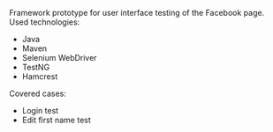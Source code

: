 Framework prototype for user interface testing of the Facebook page.<br />
Used technologies:
  - Java<br />
  - Maven<br />
  - Selenium WebDriver<br />
  - TestNG<br />
  - Hamcrest<br />

Covered cases:
- Login test<br />
- Edit first name test
